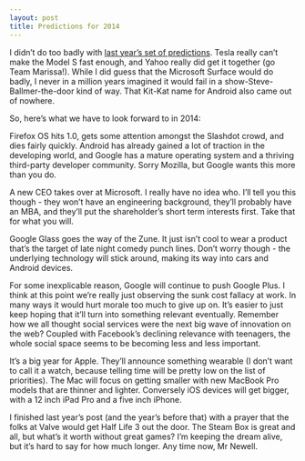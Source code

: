 ```yaml
---
layout: post
title: Predictions for 2014
---
```


I didn’t do too badly with [last year’s set of predictions][1]. Tesla really can’t make the Model S fast enough, and Yahoo really did get it together (go Team Marissa!). While I did guess that the Microsoft Surface would do badly, I never in a million years imagined it would fail in a show-Steve-Ballmer-the-door kind of way. That Kit-Kat name for Android also came out of nowhere.

So, here’s what we have to look forward to in 2014:

Firefox OS hits 1.0, gets some attention amongst the Slashdot crowd, and dies fairly quickly. Android has already gained a lot of traction in the developing world, and Google has a mature operating system and a thriving third-party developer community. Sorry Mozilla, but Google wants this more than you do. 

A new CEO takes over at Microsoft. I really have no idea who. I’ll tell you this though - they won’t have an engineering background, they’ll probably have an MBA, and they’ll put the shareholder’s short term interests first. Take that for what you will.

Google Glass goes the way of the Zune. It just isn’t cool to wear a product that’s the target of late night comedy punch lines. Don’t worry though - the underlying technology will stick around, making its way into cars and Android devices. 

For some inexplicable reason, Google will continue to push Google Plus. I think at this point we’re really just observing the sunk cost fallacy at work. In many ways it would hurt morale too much to give up on. It’s easier to just keep hoping that it’ll turn into something relevant eventually. Remember how we all thought social services were the next big wave of innovation on the web? Coupled with Facebook’s declining relevance with teenagers, the whole social space seems to be becoming less and less important.

It’s a big year for Apple. They’ll announce something wearable (I don’t want to call it a watch, because telling time will be pretty low on the list of priorities). The Mac will focus on getting smaller with new MacBook Pro models that are thinner and lighter. Conversely iOS devices will get bigger, with a 12 inch iPad Pro and a five inch iPhone. 

I finished last year’s post (and the year’s before that) with a prayer that the folks at Valve would get Half Life 3 out the door. The Steam Box is great and all, but what’s it worth without great games? I’m keeping the dream alive, but it’s hard to say for how much longer. Any time now, Mr Newell.

[1]: http://brianwillis.com/2012/12/30/predictions-for-2013.html
